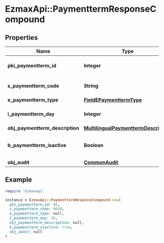 # EzmaxApi::PaymenttermResponseCompound

## Properties

| Name | Type | Description | Notes |
| ---- | ---- | ----------- | ----- |
| **pki_paymentterm_id** | **Integer** | The unique ID of the Paymentterm |  |
| **s_paymentterm_code** | **String** | The code of the Paymentterm |  |
| **e_paymentterm_type** | [**FieldEPaymenttermType**](FieldEPaymenttermType.md) |  |  |
| **i_paymentterm_day** | **Integer** | The day of the Paymentterm |  |
| **obj_paymentterm_description** | [**MultilingualPaymenttermDescription**](MultilingualPaymenttermDescription.md) |  |  |
| **b_paymentterm_isactive** | **Boolean** | Whether the Paymentterm is active or not |  |
| **obj_audit** | [**CommonAudit**](CommonAudit.md) |  |  |

## Example

```ruby
require 'Ezmaxapi'

instance = EzmaxApi::PaymenttermResponseCompound.new(
  pki_paymentterm_id: 46,
  s_paymentterm_code: 0030,
  e_paymentterm_type: null,
  i_paymentterm_day: 30,
  obj_paymentterm_description: null,
  b_paymentterm_isactive: true,
  obj_audit: null
)
```

